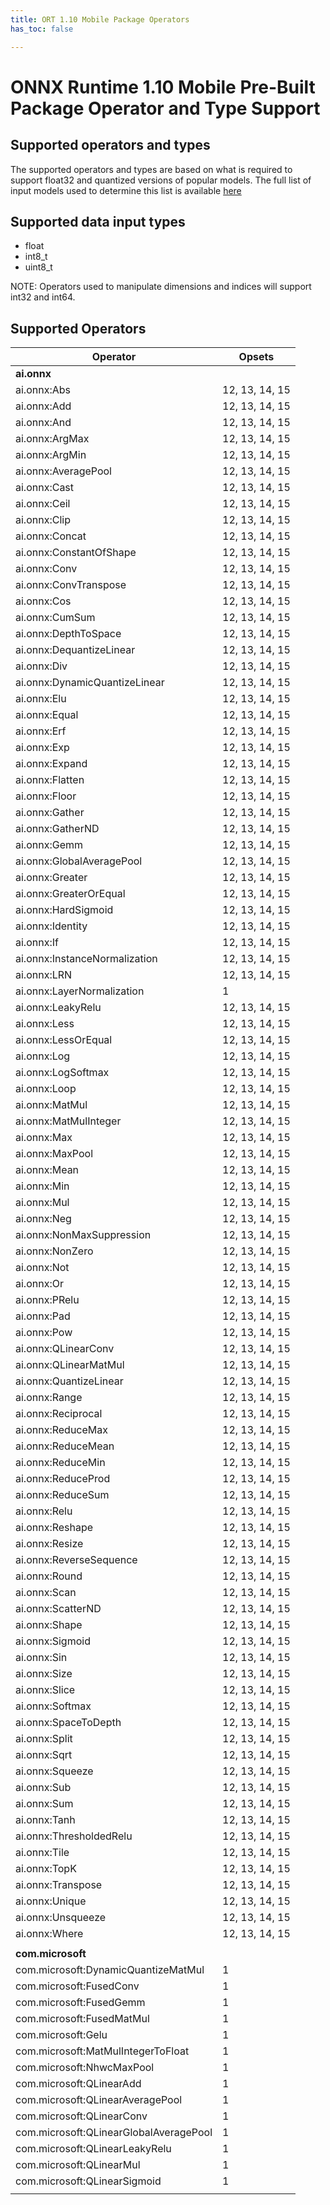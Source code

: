 ```yaml
---
title: ORT 1.10 Mobile Package Operators
has_toc: false

---
```



# ONNX Runtime 1.10 Mobile Pre-Built Package Operator and Type Support

## Supported operators and types

The supported operators and types are based on what is required to support float32 and quantized versions of popular models. The full list of input models used to determine this list is available [here](https://github.com/microsoft/onnxruntime/blob/master/tools/ci_build/github/android/mobile_package.required_operators.readme.txt)

## Supported data input types

  - float
  - int8_t
  - uint8_t

NOTE: Operators used to manipulate dimensions and indices will support int32 and int64.

## Supported Operators

|Operator|Opsets|
|--------|------|
|**ai.onnx**||
|ai.onnx:Abs|12, 13, 14, 15|
|ai.onnx:Add|12, 13, 14, 15|
|ai.onnx:And|12, 13, 14, 15|
|ai.onnx:ArgMax|12, 13, 14, 15|
|ai.onnx:ArgMin|12, 13, 14, 15|
|ai.onnx:AveragePool|12, 13, 14, 15|
|ai.onnx:Cast|12, 13, 14, 15|
|ai.onnx:Ceil|12, 13, 14, 15|
|ai.onnx:Clip|12, 13, 14, 15|
|ai.onnx:Concat|12, 13, 14, 15|
|ai.onnx:ConstantOfShape|12, 13, 14, 15|
|ai.onnx:Conv|12, 13, 14, 15|
|ai.onnx:ConvTranspose|12, 13, 14, 15|
|ai.onnx:Cos|12, 13, 14, 15|
|ai.onnx:CumSum|12, 13, 14, 15|
|ai.onnx:DepthToSpace|12, 13, 14, 15|
|ai.onnx:DequantizeLinear|12, 13, 14, 15|
|ai.onnx:Div|12, 13, 14, 15|
|ai.onnx:DynamicQuantizeLinear|12, 13, 14, 15|
|ai.onnx:Elu|12, 13, 14, 15|
|ai.onnx:Equal|12, 13, 14, 15|
|ai.onnx:Erf|12, 13, 14, 15|
|ai.onnx:Exp|12, 13, 14, 15|
|ai.onnx:Expand|12, 13, 14, 15|
|ai.onnx:Flatten|12, 13, 14, 15|
|ai.onnx:Floor|12, 13, 14, 15|
|ai.onnx:Gather|12, 13, 14, 15|
|ai.onnx:GatherND|12, 13, 14, 15|
|ai.onnx:Gemm|12, 13, 14, 15|
|ai.onnx:GlobalAveragePool|12, 13, 14, 15|
|ai.onnx:Greater|12, 13, 14, 15|
|ai.onnx:GreaterOrEqual|12, 13, 14, 15|
|ai.onnx:HardSigmoid|12, 13, 14, 15|
|ai.onnx:Identity|12, 13, 14, 15|
|ai.onnx:If|12, 13, 14, 15|
|ai.onnx:InstanceNormalization|12, 13, 14, 15|
|ai.onnx:LRN|12, 13, 14, 15|
|ai.onnx:LayerNormalization|1|
|ai.onnx:LeakyRelu|12, 13, 14, 15|
|ai.onnx:Less|12, 13, 14, 15|
|ai.onnx:LessOrEqual|12, 13, 14, 15|
|ai.onnx:Log|12, 13, 14, 15|
|ai.onnx:LogSoftmax|12, 13, 14, 15|
|ai.onnx:Loop|12, 13, 14, 15|
|ai.onnx:MatMul|12, 13, 14, 15|
|ai.onnx:MatMulInteger|12, 13, 14, 15|
|ai.onnx:Max|12, 13, 14, 15|
|ai.onnx:MaxPool|12, 13, 14, 15|
|ai.onnx:Mean|12, 13, 14, 15|
|ai.onnx:Min|12, 13, 14, 15|
|ai.onnx:Mul|12, 13, 14, 15|
|ai.onnx:Neg|12, 13, 14, 15|
|ai.onnx:NonMaxSuppression|12, 13, 14, 15|
|ai.onnx:NonZero|12, 13, 14, 15|
|ai.onnx:Not|12, 13, 14, 15|
|ai.onnx:Or|12, 13, 14, 15|
|ai.onnx:PRelu|12, 13, 14, 15|
|ai.onnx:Pad|12, 13, 14, 15|
|ai.onnx:Pow|12, 13, 14, 15|
|ai.onnx:QLinearConv|12, 13, 14, 15|
|ai.onnx:QLinearMatMul|12, 13, 14, 15|
|ai.onnx:QuantizeLinear|12, 13, 14, 15|
|ai.onnx:Range|12, 13, 14, 15|
|ai.onnx:Reciprocal|12, 13, 14, 15|
|ai.onnx:ReduceMax|12, 13, 14, 15|
|ai.onnx:ReduceMean|12, 13, 14, 15|
|ai.onnx:ReduceMin|12, 13, 14, 15|
|ai.onnx:ReduceProd|12, 13, 14, 15|
|ai.onnx:ReduceSum|12, 13, 14, 15|
|ai.onnx:Relu|12, 13, 14, 15|
|ai.onnx:Reshape|12, 13, 14, 15|
|ai.onnx:Resize|12, 13, 14, 15|
|ai.onnx:ReverseSequence|12, 13, 14, 15|
|ai.onnx:Round|12, 13, 14, 15|
|ai.onnx:Scan|12, 13, 14, 15|
|ai.onnx:ScatterND|12, 13, 14, 15|
|ai.onnx:Shape|12, 13, 14, 15|
|ai.onnx:Sigmoid|12, 13, 14, 15|
|ai.onnx:Sin|12, 13, 14, 15|
|ai.onnx:Size|12, 13, 14, 15|
|ai.onnx:Slice|12, 13, 14, 15|
|ai.onnx:Softmax|12, 13, 14, 15|
|ai.onnx:SpaceToDepth|12, 13, 14, 15|
|ai.onnx:Split|12, 13, 14, 15|
|ai.onnx:Sqrt|12, 13, 14, 15|
|ai.onnx:Squeeze|12, 13, 14, 15|
|ai.onnx:Sub|12, 13, 14, 15|
|ai.onnx:Sum|12, 13, 14, 15|
|ai.onnx:Tanh|12, 13, 14, 15|
|ai.onnx:ThresholdedRelu|12, 13, 14, 15|
|ai.onnx:Tile|12, 13, 14, 15|
|ai.onnx:TopK|12, 13, 14, 15|
|ai.onnx:Transpose|12, 13, 14, 15|
|ai.onnx:Unique|12, 13, 14, 15|
|ai.onnx:Unsqueeze|12, 13, 14, 15|
|ai.onnx:Where|12, 13, 14, 15|
|||
|**com.microsoft**||
|com.microsoft:DynamicQuantizeMatMul|1|
|com.microsoft:FusedConv|1|
|com.microsoft:FusedGemm|1|
|com.microsoft:FusedMatMul|1|
|com.microsoft:Gelu|1|
|com.microsoft:MatMulIntegerToFloat|1|
|com.microsoft:NhwcMaxPool|1|
|com.microsoft:QLinearAdd|1|
|com.microsoft:QLinearAveragePool|1|
|com.microsoft:QLinearConv|1|
|com.microsoft:QLinearGlobalAveragePool|1|
|com.microsoft:QLinearLeakyRelu|1|
|com.microsoft:QLinearMul|1|
|com.microsoft:QLinearSigmoid|1|
|||
